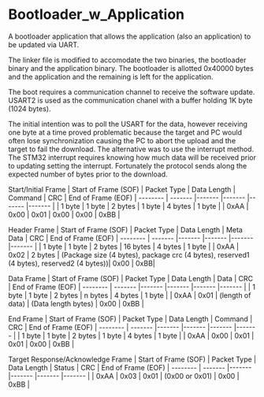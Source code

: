 # Bootloader_w_Application
A bootloader application that allows the application (also an application) to be updated via UART.

The linker file is modified to accomodate the two binaries, the bootloader binary and the application binary.  The bootloader is allotted 0x40000 bytes and the  application and the remaining is left for the application.

The boot requires a communication channel to receive the software update.  USART2 is used as the communication chanel with a buffer holding 1K byte (1024 bytes). 

The initial intention was to poll the USART for the data, however receiving one byte at a time proved problematic because the target and PC would often lose synchronization causing the PC to abort the upload and the target to fail the download.
The alternative was to use the interrupt method.  The STM32 interrupt requires knowing how much data will be received prior to updating setting the interrupt.  Fortunately the protocol sends along the expected number of bytes prior to the download.  

Start/Initial Frame
| Start of Frame (SOF) | Packet Type | Data Length | Command | CRC | End of Frame (EOF)
| -------- | ------- |------- |------- |------- |------- |
| 1 byte | 1 byte | 2 bytes | 1 byte | 4 bytes | 1 byte |
| 0xAA | 0x00 | 0x01 | 0x00 | 0x00 | 0xBB |


Header Frame
| Start of Frame (SOF) | Packet Type | Data Length | Meta Data | CRC | End of Frame (EOF)
| -------- | ------- |------- |------- |------- |------- |
| 1 byte | 1 byte | 2 bytes | 16 bytes | 4 bytes | 1 byte |
| 0xAA | 0x02 | 2 bytes | (Package size (4 bytes), package crc (4 bytes), reserved1 (4 bytes), reserved2 (4 bytes))| 0x00 | 0xBB|


Data Frame
| Start of Frame (SOF) | Packet Type | Data Length | Data | CRC | End of Frame (EOF)
| -------- | ------- |------- |------- |------- |------- |
| 1 byte | 1 byte | 2 bytes | n bytes | 4 bytes | 1 byte |
| 0xAA | 0x01 | (length of data) | (Data length bytes) | 0x00 | 0xBB |

End Frame
| Start of Frame (SOF) | Packet Type | Data Length | Command | CRC | End of Frame (EOF)
| -------- | ------- |------- |------- |------- |------- |
| 1 byte | 1 byte | 2 bytes | 1 byte | 4 bytes | 1 byte |
| 0xAA | 0x00 | 0x01 | 0x01 | 0x00 | 0xBB |

Target Response/Acknowledge Frame
| Start of Frame (SOF) | Packet Type | Data Length | Status | CRC | End of Frame (EOF)
| -------- | ------- |------- |------- |------- |------- |
| 0xAA | 0x03 | 0x01 | (0x00 or 0x01) | 0x00 | 0xBB |
